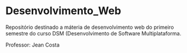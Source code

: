 # Desenvolvimento_Web
Repositório destinado a máteria de desenvolvimento web do primeiro semestre do curso DSM (Desenvolvimento de Software Multiplataforma.


Professor: Jean Costa 
